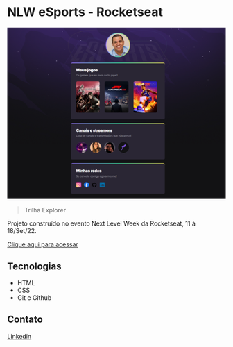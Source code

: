 # NLW eSports - Rocketseat

![preview](./.github/preview.png)

>Trilha Explorer

Projeto construído no evento Next Level Week da Rocketseat, 11 à 18/Set/22.

[Clique aqui para acessar](https://renato-albuquerque.github.io/nlw-esports-explorer/)

## Tecnologias

- HTML
- CSS
- Git e Github

## Contato

[Linkedin](https://www.linkedin.com/in/renato-malbuquerque/)



